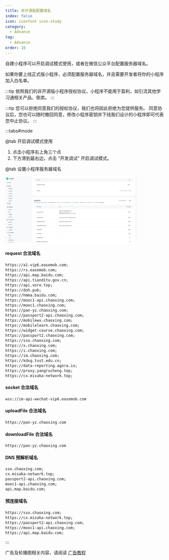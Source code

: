 ```yaml
---
title: 非开源版配置域名
index: false
icon: iconfont icon-study
category:
  - Advance
tag:
  - Advance
order: 10
---
```


自建小程序可以开启调试模式使用，或者在微信公众平台配置服务器域名。

如果你要上线正式版小程序，必须配置服务器域名，并且需要开发者将你的小程序加入白名单。

:::tip
依照我们的非开源版小程序授权协议，小程序不能用于盈利，如引流其他学习通相关产品、倒卖。
:::

:::tip
您可以拒绝同意我们的授权协议，我们也将因此拒绝为您提供服务。
同意协议后，您也可以随时撤回同意，修改小程序密钥并下线我们设计的小程序即可代表您中止协议。
:::

:::tabs#mode

@tab 开启调试模式使用

1. 点击小程序右上角三个点
2. 下方滑到最右边，点击 “开发调试” 开启调试模式。

@tab 设置小程序服务器域名

<img src="/image/guide/配置服务器域名.png" style="width: min(60vw, 420px)" />

#### request 合法域名  

```
https://a1-vip6.easemob.com;
https://rs.easemob.com;
https://api.map.baidu.com;
https://api.tianditu.gov.cn;
https://api.vore.top;
https://doh.pub;
https://hmma.baidu.com;
https://mooc1-api.chaoxing.com;
https://mooc1.chaoxing.com;
https://pan-yz.chaoxing.com;
https://passport2-api.chaoxing.com;
https://mobilewx.chaoxing.com;
https://mobilelearn.chaoxing.com;
https://widget-course.chaoxing.com;
https://passport2.chaoxing.com;
https://sso.chaoxing.com;
https://x.chaoxing.com;
https://i.chaoxing.com;
https://im.chaoxing.com;
https://kdxg.tust.edu.cn;
https://data-reporting.agora.io;
https://proxy.yangrucheng.top;
https://cx.misaka-network.top;
``` 

#### socket 合法域名  

```
wss://im-api-wechat-vip6.easemob.com
```

#### uploadFile 合法域名  

```
https://pan-yz.chaoxing.com  
```

#### downloadFile 合法域名  

```
https://pan-yz.chaoxing.com  
```

#### DNS 预解析域名

```
sso.chaoxing.com;
cx.misaka-network.top;
passport2-api.chaoxing.com;
mooc1-api.chaoxing.com;
api.map.baidu.com;
```

#### 预连接域名

```
https://sso.chaoxing.com;
https://cx.misaka-network.top;
https://passport2-api.chaoxing.com;
https://mooc1-api.chaoxing.com;
https://api.map.baidu.com;
```

:::

广告及轮播图相关内容，请阅读 [广告教程](./ad.md)